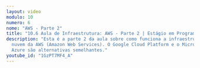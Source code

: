```yaml
---
layout: video
modulo: 10
numero: 6
nome: "AWS - Parte 2"
title: "10.6 Aula de Infraestrutura: AWS - Parte 2 | Estágio em Programação"
description: "Esta é a parte 2 da aula sobre como funciona a infraestrutura em
  nuvem da AWS (Amazon Web Services). O Google Cloud Platform e o Microsoft
  Azure são alternativas semelhantes."
youtube_id: "1GzPT7MF4_A"
---
```


